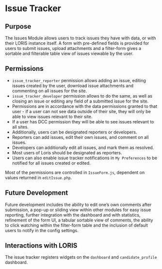 # Issue Tracker

## Purpose
The Issues Module allows users to track issues they have with data, or with their LORIS instance itself. A form with pre-defined fields is provided for users to submit issues, upload attachments and a filter-form gives a sortable and filterable table view of issues viewable by the user.

## Permissions
- `issue_tracker_reporter` permission allows adding an issue, editing issues created by the user, download issue attachments and commenting on all issues for the site.
- `issue_tracker_developer` permission allows to do the same, as well as closing an issue or editing any field of a submitted issue for the site.
- Permissions are in accordance with the data permissions granted to that user - if a user can not see data outside of their site, they will only be able to view issues relevant to their site.
- If a user has DCC permission they will be able to see issues relevant to all sites.
- Additionally, users can be designated reporters or developers.
- Reporters can add issues, edit their own issues, and comment on all issues.
- Developers can additionally edit all issues, and mark them as resolved.
- Most users of Loris should be designated as reporters.
- Users can also enable issue tracker notifications in `My Preferences` to 	be notified for all issues created or edited.

Most of the permissions are controlled in `IssueForm.js`, dependent on values returned in `editIssue.php`.

## Future Development
Future development includes the ability to edit one’s own comments after submission, a pop-up or sliding view within other modules for easy issue reporting, further integration with the dashboard and with statistics, refinement of the form UI, a tabular sortable view of comments, the ability to click watching within the filter-form table and the inclusion of default users to notify in the config settings.

## Interactions with LORIS

The issue tracker registers widgets on the `dashboard` and `candidate_profile` dashboard.
